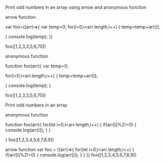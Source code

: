 Print odd numbers in an array using arrow and anonymous function

arrow function

var foo=((arr)=>{
    var temp=0;
    for(i=0;i<arr.length;i++)
{
    temp=temp+arr[i];
    
}
 console.log(temp);
})
    
foo([1,2,3,3,5,6,70])


 anonymous function

function foo(arr){
var temp=0;

for(i=0;i<arr.length;i++)
{
    temp=temp+arr[i];
    
}
 console.log(temp);
}

foo([1,2,3,3,5,6,70])

Print odd numbers in an array

 anonymous function

function foo(arr){
    for(let i=0;i<arr.length;i++)
    {
        if(arr[i]%2!=0)
        {
            console.log(arr[i]);
        }
    }

}
foo([1,2,3,4,5,6,7,8,9])


arrow function
var foo = ((arr)=>{
    for(let i=0;i<arr.length;i++)
    {
        if(arr[i]%2!=0)
        {
            console.log(arr[i]);
        }
    }
})
foo([1,2,3,4,5,6,7,8,9])

